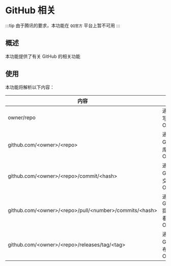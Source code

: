 # GitHub 相关

:::tip
由于腾讯的要求，本功能在 `QQ官方` 平台上暂不可用
:::

## 概述

本功能提供了有关 GitHub 的相关功能

## 使用

本功能将解析以下内容：

|内容|描述|
|----|----|
|owner/repo|通过仓库缩写查看 OpenGraph|
|github.com/\<owner\>/\<repo\>|通过 GitHub 仓库链接查看 OpenGraph|
|github.com/\<owner\>/\<repo\>/commit/\<hash\>| 通过 GitHub 提交链接查看 OpenGraph|
|github.com/\<owner\>/\<repo\>/pull/\<number\>/commits/\<hash\>| 通过 GitHub PR 提交链接查看 OpenGraph|
|github.com/\<owner\>/\<repo\>/releases/tag/\<tag\>|通过 GitHub 发布链接查看 OpenGraph|
